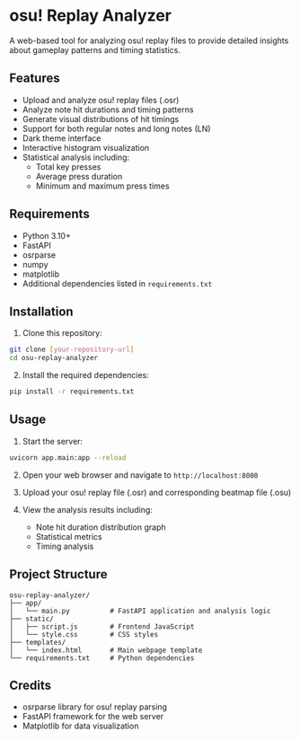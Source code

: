 # osu! Replay Analyzer

A web-based tool for analyzing osu! replay files to provide detailed insights about gameplay patterns and timing statistics.

## Features

- Upload and analyze osu! replay files (.osr)
- Analyze note hit durations and timing patterns
- Generate visual distributions of hit timings
- Support for both regular notes and long notes (LN)
- Dark theme interface
- Interactive histogram visualization
- Statistical analysis including:
  - Total key presses
  - Average press duration
  - Minimum and maximum press times

## Requirements

- Python 3.10+
- FastAPI
- osrparse
- numpy
- matplotlib
- Additional dependencies listed in `requirements.txt`

## Installation

1. Clone this repository:
```bash
git clone [your-repository-url]
cd osu-replay-analyzer
```

2. Install the required dependencies:
```bash
pip install -r requirements.txt
```

## Usage

1. Start the server:
```bash
uvicorn app.main:app --reload
```

2. Open your web browser and navigate to `http://localhost:8000`

3. Upload your osu! replay file (.osr) and corresponding beatmap file (.osu)

4. View the analysis results including:
   - Note hit duration distribution graph
   - Statistical metrics
   - Timing analysis

## Project Structure

```
osu-replay-analyzer/
├── app/
│   └── main.py          # FastAPI application and analysis logic
├── static/
│   ├── script.js        # Frontend JavaScript
│   └── style.css        # CSS styles
├── templates/
│   └── index.html       # Main webpage template
└── requirements.txt     # Python dependencies
```

## Credits

- osrparse library for osu! replay parsing
- FastAPI framework for the web server
- Matplotlib for data visualization
